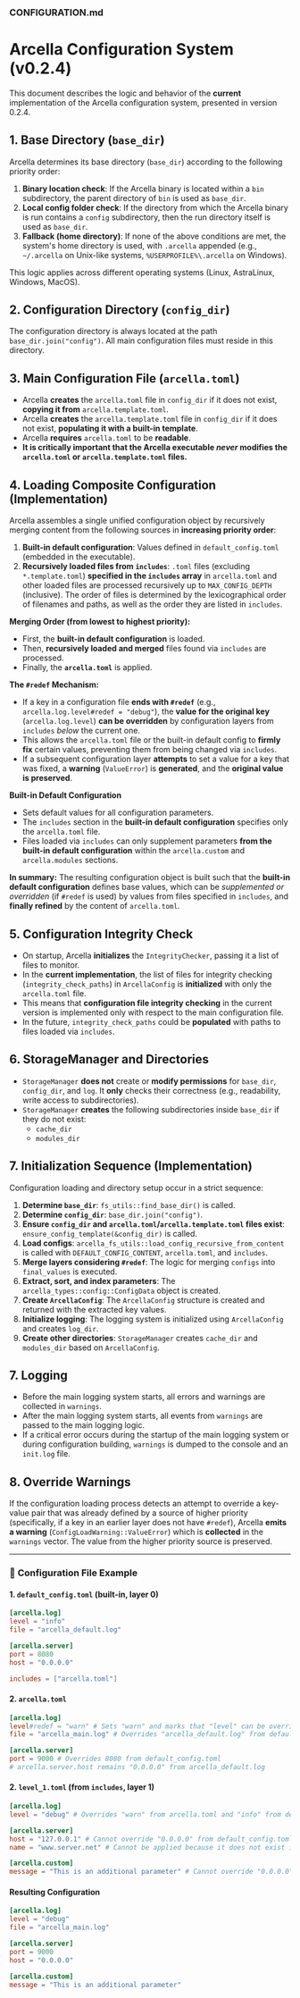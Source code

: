 ### **CONFIGURATION.md**

# Arcella Configuration System (v0.2.4)

This document describes the logic and behavior of the **current** implementation of the Arcella configuration system, presented in version 0.2.4.

## 1. Base Directory (`base_dir`)

Arcella determines its base directory (`base_dir`) according to the following priority order:

1.  **Binary location check**: If the Arcella binary is located within a `bin` subdirectory, the parent directory of `bin` is used as `base_dir`.
2.  **Local config folder check**: If the directory from which the Arcella binary is run contains a `config` subdirectory, then the run directory itself is used as `base_dir`.
3.  **Fallback (home directory)**: If none of the above conditions are met, the system's home directory is used, with `.arcella` appended (e.g., `~/.arcella` on Unix-like systems, `%USERPROFILE%\.arcella` on Windows).

This logic applies across different operating systems (Linux, AstraLinux, Windows, MacOS).

## 2. Configuration Directory (`config_dir`)

The configuration directory is always located at the path `base_dir.join("config")`. All main configuration files must reside in this directory.

## 3. Main Configuration File (`arcella.toml`)

-   Arcella **creates** the `arcella.toml` file in `config_dir` if it does not exist, **copying it from** `arcella.template.toml`.
-   Arcella **creates** the `arcella.template.toml` file in `config_dir` if it does not exist, **populating it with a built-in template**.
-   Arcella **requires** `arcella.toml` to be **readable**.
-   **It is critically important that the Arcella executable *never* modifies the `arcella.toml` or `arcella.template.toml` files.**

## 4. Loading Composite Configuration (Implementation)

Arcella assembles a single unified configuration object by recursively merging content from the following sources in **increasing priority order**:

1.  **Built-in default configuration**: Values defined in `default_config.toml` (embedded in the executable).
2.  **Recursively loaded files from `includes`**: `.toml` files (excluding `*.template.toml`) **specified in the `includes` array** in `arcella.toml` and other loaded files are processed recursively up to `MAX_CONFIG_DEPTH` (inclusive). The order of files is determined by the lexicographical order of filenames and paths, as well as the order they are listed in `includes`.

**Merging Order (from lowest to highest priority):**
-   First, the **built-in default configuration** is loaded.
-   Then, **recursively loaded and merged** files found via `includes` are processed.
-   Finally, the **`arcella.toml`** is applied.

**The `#redef` Mechanism:**
-   If a key in a configuration file **ends with `#redef`** (e.g., `arcella.log.level#redef = "debug"`), the **value for the original key** (`arcella.log.level`) **can be overridden** by configuration layers from `includes` *below* the current one.
-   This allows the `arcella.toml` file or the built-in default config to **firmly fix** certain values, preventing them from being changed via `includes`.
-   If a subsequent configuration layer **attempts** to set a value for a key that was fixed, a **warning** (`ValueError`) is **generated**, and the **original value is preserved**.

**Built-in Default Configuration**
-   Sets default values for all configuration parameters.
-   The `includes` section in the **built-in default configuration** specifies only the `arcella.toml` file.
-   Files loaded via `includes` can only supplement parameters **from the built-in default configuration** within the `arcella.custom` and `arcella.modules` sections.

**In summary:** The resulting configuration object is built such that the **built-in default configuration** defines base values, which can be *supplemented or overridden* (if `#redef` is used) by values from files specified in `includes`, and **finally refined** by the content of `arcella.toml`.

## 5. Configuration Integrity Check

-   On startup, Arcella **initializes** the `IntegrityChecker`, passing it a list of files to monitor.
-   In the **current implementation**, the list of files for integrity checking (`integrity_check_paths`) in `ArcellaConfig` is **initialized** with only the `arcella.toml` file.
-   This means that **configuration file integrity checking** in the current version is implemented only with respect to the main configuration file.
-   In the future, `integrity_check_paths` could be **populated** with paths to files loaded via `includes`.

## 6. StorageManager and Directories

-   `StorageManager` **does not** create or **modify permissions** for `base_dir`, `config_dir`, and `log`. It **only** checks their correctness (e.g., readability, write access to subdirectories).
-   `StorageManager` **creates** the following subdirectories inside `base_dir` if they do not exist:
    -   `cache_dir`
    -   `modules_dir`

## 7. Initialization Sequence (Implementation)

Configuration loading and directory setup occur in a strict sequence:

1.  **Determine `base_dir`**: `fs_utils::find_base_dir()` is called.
2.  **Determine `config_dir`**: `base_dir.join("config")`.
3.  **Ensure `config_dir` and `arcella.toml`/`arcella.template.toml` files exist**: `ensure_config_template(&config_dir)` is called.
4.  **Load configs**: `arcella_fs_utils::load_config_recursive_from_content` is called with `DEFAULT_CONFIG_CONTENT`, `arcella.toml`, and `includes`.
5.  **Merge layers considering `#redef`**: The logic for merging `configs` into `final_values` is executed.
6.  **Extract, sort, and index parameters**: The `arcella_types::config::ConfigData` object is created.
7.  **Create `ArcellaConfig`**: The `ArcellaConfig` structure is created and returned with the extracted key values.
8.  **Initialize logging**: The logging system is initialized using `ArcellaConfig` and creates `log_dir`.
9.  **Create other directories**: `StorageManager` creates `cache_dir` and `modules_dir` based on `ArcellaConfig`.

## 7. Logging

-   Before the main logging system starts, all errors and warnings are collected in `warnings`.
-   After the main logging system starts, all events from `warnings` are passed to the main logging logic.
-   If a critical error occurs during the startup of the main logging system or during configuration building, `warnings` is dumped to the console and an `init.log` file.

## 8. Override Warnings

If the configuration loading process detects an attempt to override a key-value pair that was already defined by a source of higher priority (specifically, if a key in an earlier layer does not have `#redef`), Arcella **emits a warning** (`ConfigLoadWarning::ValueError`) which is **collected** in the `warnings` vector. The value from the higher priority source is preserved.

---

### 📄 **Configuration File Example**

#### 1. `default_config.toml` (built-in, layer 0)

```toml
[arcella.log]
level = "info"
file = "arcella_default.log"

[arcella.server]
port = 8080
host = "0.0.0.0"

includes = ["arcella.toml"]
```

#### 2. `arcella.toml`

```toml
[arcella.log]
level#redef = "warn" # Sets "warn" and marks that "level" can be overridden
file = "arcella_main.log" # Overrides "arcella_default.log" from default_config.toml

[arcella.server]
port = 9000 # Overrides 8080 from default_config.toml
# arcella.server.host remains "0.0.0.0" from arcella_default.log
```

#### 2. `level_1.toml` (from `includes`, layer 1)

```toml
[arcella.log]
level = "debug" # Overrides "warn" from arcella.toml and "info" from default_config.toml

[arcella.server]
host = "127.0.0.1" # Cannot override "0.0.0.0" from default_config.toml because `arcella.toml` does not have the #redef key
name = "www.server.net" # Cannot be applied because it does not exist in default_config.toml and is not in the `arcella.custom` or `arcella.modules` sections

[arcella.custom]
message = "This is an additional parameter" # Cannot override "0.0.0.0" from default_config.toml because `arcella.toml` does not have the #redef key
```

#### Resulting Configuration

```toml
[arcella.log]
level = "debug"
file = "arcella_main.log"

[arcella.server]
port = 9000
host = "0.0.0.0"

[arcella.custom]
message = "This is an additional parameter"
```